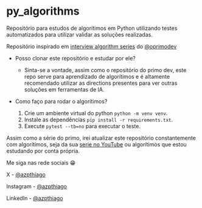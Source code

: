 # py_algorithms

Repositório para estudos de algorítimos em Python utilizando testes automatizados para utilizar validar as soluções realizadas.

Repositório inspirado em [interview algorithm series](https://github.com/lucianodiisouza/interview-algorithm-serie/tree/main) do [@oprimodev](https://github.com/lucianodiisouza)

+ Posso clonar este repositório e estudar por ele?

  + Sinta-se a vontade, assim como o repositório do primo dev, este repo serve para aprendizado de algorítimos e é altamente recomendado utilizar as directions presentes para ver outras soluções em ferramentas de IA.
+ Como faço para rodar o algorítimos?
  1.  Crie um ambiente virtual do python `python -m venv venv`.
  2.  Instale as dependências `pip install -r requirements.txt`.
  3.  Execute `pytest --tb=no` para executar o teste.


Assim como a série do primo, irei atualizar este repositório constantemente com algorítimos, seja da sua [serie no YouTube](https://www.youtube.com/watch?v=vAHcSr7Cx7U&list=PLUZZ-Paw1owPvW_GJjp3qA5oXgTp_UchR&ab_channel=OPrimoDev) ou algorítimos que estou estudando por conta própria.

Me siga nas rede sociais 😁

X - [@azpthiago](https://www.twitter.com/azpthiago)

Instagram - [@azpthiago](https://www.instagram.com/azpthiago)

LinkedIn - [@azpthiago](https://www.linkedin.com/in/thiagopazba/)